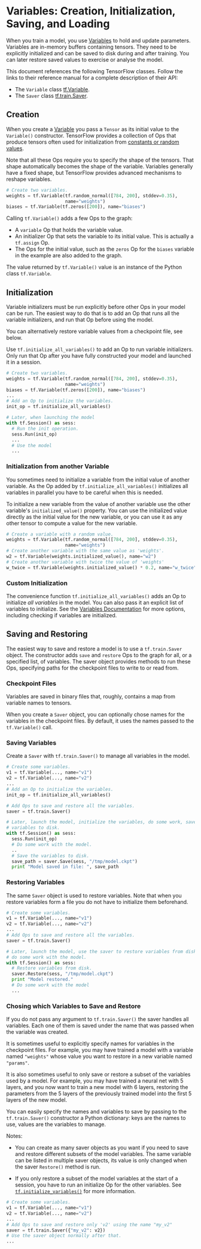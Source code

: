 # Variables: Creation, Initialization, Saving, and Loading <a class="md-anchor" id="AUTOGENERATED-variables--creation--initialization--saving--and-loading"></a>

When you train a model, you use [Variables](../../api_docs/python/state_ops.md)
to hold and update parameters.  Variables are in-memory buffers containing
tensors.  They need to be explicitly initialized and can be saved to disk during
and after training. You can later restore saved values to exercise or analyse
the model.

This document references the following TensorFlow classes.  Follow the links to
their reference manual for a complete description of their API:

*  The `Variable` class [tf.Variable](../../api_docs/python/state_ops.md#Variable).
*  The `Saver` class [tf.train.Saver](../../api_docs/python/state_ops.md#Saver).


## Creation <a class="md-anchor" id="AUTOGENERATED-creation"></a>

When you create a [Variable](../../api_docs/python/state_ops.md) you pass a
`Tensor` as its initial value to the `Variable()` constructor.  TensorFlow
provides a collection of Ops that produce tensors often used for initialization
from [constants or random values](../../api_docs/python/constant_op.md).

Note that all these Ops require you to specify the shape of the tensors.  That
shape automatically becomes the shape of the variable.  Variables generally
have a fixed shape, but TensorFlow provides advanced mechanisms to reshape
variables.

```python
# Create two variables.
weights = tf.Variable(tf.random_normal([784, 200], stddev=0.35),
                      name="weights")
biases = tf.Variable(tf.zeros([200]), name="biases")
```

Calling `tf.Variable()` adds a few Ops to the graph:

*  A `variable` Op that holds the variable value.
*  An initializer Op that sets the variable to its initial value.  This is
   actually a `tf.assign` Op.
*  The Ops for the initial value, such as the `zeros` Op for the `biases`
   variable in the example are also added to the graph.

The value returned by `tf.Variable()` value is an instance of the Python class
`tf.Variable`.

## Initialization <a class="md-anchor" id="AUTOGENERATED-initialization"></a>

Variable initializers must be run explicitly before other Ops in your model can
be run.  The easiest way to do that is to add an Op that runs all the variable
initializers, and run that Op before using the model.

You can alternatively restore variable values from a checkpoint file, see
below.

Use `tf.initialize_all_variables()` to add an Op to run variable initializers.
Only run that Op after you have fully constructed your model and launched it in
a session.

```python
# Create two variables.
weights = tf.Variable(tf.random_normal([784, 200], stddev=0.35),
                      name="weights")
biases = tf.Variable(tf.zeros([200]), name="biases")
...
# Add an Op to initialize the variables.
init_op = tf.initialize_all_variables()

# Later, when launching the model
with tf.Session() as sess:
  # Run the init operation.
  sess.Run(init_op)
  ...
  # Use the model
  ...
```

### Initialization from another Variable <a class="md-anchor" id="AUTOGENERATED-initialization-from-another-variable"></a>

You sometimes need to initialize a variable from the initial value of another
variable.  As the Op added by `tf.initialize_all_variables()` initializes all
variables in parallel you have to be careful when this is needed.

To initialize a new variable from the value of another variable use the other
variable's `initialized_value()` property.  You can use the initialized value
directly as the initial value for the new variable, or you can use it as any
other tensor to compute a value for the new variable.


```python
# Create a variable with a random value.
weights = tf.Variable(tf.random_normal([784, 200], stddev=0.35),
                      name="weights")
# Create another variable with the same value as 'weights'.
w2 = tf.Variable(weights.initialized_value(), name="w2")
# Create another variable with twice the value of 'weights'
w_twice = tf.Variable(weights.initialized_value() * 0.2, name="w_twice")
```

### Custom Initialization <a class="md-anchor" id="AUTOGENERATED-custom-initialization"></a>

The convenience function `tf.initialize_all_variables()` adds an Op to
initialize *all variables* in the model.  You can also pass it an explicit list
of variables to initialize.  See the
[Variables Documentation](../../api_docs/python/state_ops.md) for more options,
including checking if variables are initialized.

## Saving and Restoring <a class="md-anchor" id="AUTOGENERATED-saving-and-restoring"></a>

The easiest way to save and restore a model is to use a `tf.train.Saver`
object.  The constructor adds `save` and `restore` Ops to the graph for all, or
a specified list, of variables.  The saver object provides methods to run these
Ops, specifying paths for the checkpoint files to write to or read from.

### Checkpoint Files <a class="md-anchor" id="AUTOGENERATED-checkpoint-files"></a>

Variables are saved in binary files that, roughly, contains a map from variable
names to tensors.

When you create a `Saver` object, you can optionally chose names for the
variables in the checkpoint files.  By default, it uses the names passed to the
`tf.Variable()` call.

### Saving Variables <a class="md-anchor" id="AUTOGENERATED-saving-variables"></a>

Create a `Saver` with `tf.train.Saver()` to manage all variables in
the model.

```python
# Create some variables.
v1 = tf.Variable(..., name="v1")
v2 = tf.Variable(..., name="v2")
...
# Add an Op to initialize the variables.
init_op = tf.initialize_all_variables()

# Add Ops to save and restore all the variables.
saver = tf.train.Saver()

# Later, launch the model, initialize the variables, do some work, save the
# variables to disk.
with tf.Session() as sess:
  sess.Run(init_op)
  # Do some work with the model.
  ..
  # Save the variables to disk.
  save_path = saver.Save(sess, "/tmp/model.ckpt")
  print "Model saved in file: ", save_path
```

### Restoring Variables <a class="md-anchor" id="AUTOGENERATED-restoring-variables"></a>

The same `Saver` object is used to restore variables.  Note that when you
restore variables form a file you do not have to initialize them beforehand.

```python
# Create some variables.
v1 = tf.Variable(..., name="v1")
v2 = tf.Variable(..., name="v2")
...
# Add Ops to save and restore all the variables.
saver = tf.train.Saver()

# Later, launch the model, use the saver to restore variables from disk, and
# do some work with the model.
with tf.Session() as sess:
  # Restore variables from disk.
  saver.Restore(sess, "/tmp/model.ckpt")
  print "Model restored."
  # Do some work with the model
  ...
```

### Chosing which Variables to Save and Restore <a class="md-anchor" id="AUTOGENERATED-chosing-which-variables-to-save-and-restore"></a>

If you do not pass any argument to `tf.train.Saver()` the saver
handles all variables.  Each one of them is saved under the name that was
passed when the variable was created.

It is sometimes useful to explicitly specify names for variables in the
checkpoint files.  For example, you may have trained a model with a variable
named `"weights"` whose value you want to restore in a new variable named
`"params"`.

It is also sometimes useful to only save or restore a subset of the variables
used by a model.  For example, you may have trained a neural net with 5 layers,
and you now want to train a new model with 6 layers, restoring the parameters
from the 5 layers of the previously trained model into the first 5 layers of
the new model.

You can easily specify the names and variables to save by passing to the
`tf.train.Saver()` constructor a Python dictionary: keys are the
names to use, values are the variables to manage.

Notes:

*  You can create as many saver objects as you want if you need to save and
   restore different subsets of the model variables.  The same variable can be
   listed in multiple saver objects, its value is only changed when the saver
   `Restore()` method is run.

*  If you only restore a subset of the model variables at the start
   of a session, you have to run an initialize Op for the other variables.  See
   [`tf.initialize_variables()`](../../api_docs/python/state_ops.md#initialize_variables)
   for more information.

```python
# Create some variables.
v1 = tf.Variable(..., name="v1")
v2 = tf.Variable(..., name="v2")
...
# Add Ops to save and restore only 'v2' using the name "my_v2"
saver = tf.train.Saver({"my_v2": v2})
# Use the saver object normally after that.
...
```
